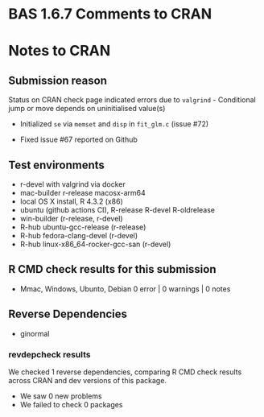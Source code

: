 # BAS 1.6.7 Comments to CRAN

# Notes to CRAN

## Submission reason 


Status  on CRAN check page indicated errors due to `valgrind` -  Conditional jump or move depends on uninitialised value(s)

- Initialized `se`  via `memset` and `disp` in  `fit_glm.c` (issue #72)

- Fixed issue #67 reported on Github


## Test environments

- r-devel with valgrind via docker
- mac-builder r-release  macosx-arm64 
- local OS X install, R 4.3.2 (x86)
- ubuntu  (github actions CI), R-release R-devel R-oldrelease
- win-builder (r-release, r-devel)
- R-hub ubuntu-gcc-release (r-release)
- R-hub fedora-clang-devel (r-devel)
- R-hub linux-x86_64-rocker-gcc-san (r-devel)


## R CMD check results for this submission

* Mmac, Windows,   Ubunto, Debian
 0 error | 0 warnings | 0 notes


## Reverse Dependencies

* ginormal

### revdepcheck results

We checked 1 reverse dependencies, comparing R CMD check results across CRAN and dev versions of this package.

 * We saw 0 new problems
 * We failed to check 0 packages


